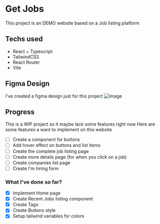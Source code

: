 # Get Jobs

This project is an DEMO website based on a Job listing platform

## Techs used
- React + Typescript
- TailwindCSS
- React Router 
- Vite

## Figma Design
I've created a figma design just for this project
![image](https://github.com/smolskig/get-jobs/assets/50807768/033235b6-d29e-433d-a56f-f3cea3bb021d)

## Progress
This is a WIP project so it maybe lack some features right now
Here are some features a want to implement on this website

- [ ] Create a component for buttons
- [ ] Add hover effect on buttons and list items
- [ ] Create the complete job listing page
- [ ] Create more details page (for when you click on a job)
- [ ] Create companies list page
- [ ] Create I'm hiring form

### What I've done so far?
- [x] Implement Home page
- [x] Create Recent Jobs listing component
- [x] Create Tags
- [x] Create Buttons style
- [x] Setup tailwind variables for colors
